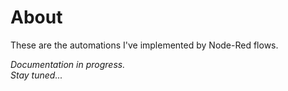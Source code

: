 # About

These are the automations I've implemented by Node-Red flows.

*Documentation in progress.*  
*Stay tuned...*
